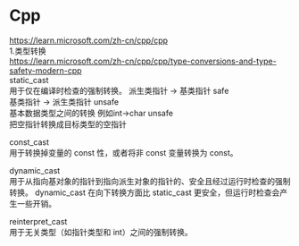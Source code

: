 # Cpp
<https://learn.microsoft.com/zh-cn/cpp/cpp>  
1.类型转换  
<https://learn.microsoft.com/zh-cn/cpp/cpp/type-conversions-and-type-safety-modern-cpp>  
static_cast  
用于仅在编译时检查的强制转换。
派生类指针 -> 基类指针 safe  
基类指针 -> 派生类指针 unsafe  
基本数据类型之间的转换 例如int->char unsafe  
把空指针转换成目标类型的空指针

const_cast  
用于转换掉变量的 const 性，或者将非 const 变量转换为 const。

dynamic_cast  
用于从指向基对象的指针到指向派生对象的指针的、安全且经过运行时检查的强制转换。 dynamic_cast 在向下转换方面比 static_cast 更安全，但运行时检查会产生一些开销。

reinterpret_cast  
用于无关类型（如指针类型和 int）之间的强制转换。
